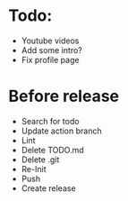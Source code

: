 # Todo:

- Youtube videos
- Add some intro?
- Fix profile page

# Before release

- Search for todo
- Update action branch
- Lint
- Delete TODO.md
- Delete .git
- Re-Init
- Push
- Create release
